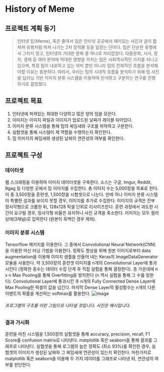 # History of Meme

## 프로젝트 계획 동기
> 인터넷 밈(Meme), 혹은 줄여서 밈은 인터넷 곳곳에서 재미있는 사진과 글이 합쳐져 유행처럼 퍼져 나가는 2차 창작물 등을 일컫는 단어다. 밈은 단순한 유행에서 그치지 않고, 인터넷의 거대한 문화 중 하나로 자리잡았다. 대중문화, 시사, 정치, 경제 등 여러 분야에 막대한 영향을 끼치는 밈은 사회역사적인 가치를 지니고 있으며, 특정 밈이 내포하고 있는 의미 뿐만 아니라 밈의 전체적인 흐름을 분석해야할 이유는 충분하다. 따라서, 우리는 밈의 시대적 흐름을 분석하기 위해 밈 사진을 딥러닝 기반 이미지 분류 시스템을 이용하여 인식하고 구분하는 연구를 진행하기로 결정했다. 

## 프로젝트 목표
1. 인터넷에 퍼져있는 최대한 다양하고 많은 양의 밈을 모은다.
  1. 이미지는 이미지 파일과 이미지가 업로드된 날짜가 레이블 되어있다.
2. 이미지 분류 시스템을 통해 밈의 짜임새와 구조를 파악하고 구분한다.
3. 실험셋을 통해 시스템이 제 역할을 수행하는지 확인한다.
4. 밈 이미지의 짜임새와 생성된 날짜의 연관성의 여부를 확인한다.

## 프로젝트 구성
### 데이터셋 
웹 스크래핑을 이용하여 이미지 데이터셋을 구축한다. 소스는 구글, Imgur, Reddit, 9gag 등 다양한 곳에서 밈 이미지를 수집한다. 총 이미지 수는 5,000장을 목표로 한다. 이 중 3,500장을 훈련셋, 1,500장을 시험셋으로 나눈다. 만에 하나 이미지 분류 시스템이 특별한 성과를 보이지 못할 경우, 이미지를 추가로 수집한다. 이미지의 규격은 전부 정사각형으로 크롭한 뒤, 128x128 픽셀 단위로 리사이즈한다. 훈련 과정에서 과도한 시간이 요구될 경우, 정사각형 비율은 유지하나 사진 규격을 축소한다. 이미지는 모두 컬러 상태(3채널)로 입력한다 (원본이 흑백인 경우 제외). 

### 이미지 분류 시스템
Tensorflow 패키지를 이용한다. 그 중에서 Convolutional Neural Network(CNN)을 이용한 머신 러닝 기법을 이용한다. 정확도 향상을 위해 원본 이미지로부터 data augmentation을 이용해 이미지 샘플을 만들어 내는 Keras의 ImageDataGenerator 모듈을 사용한다. 약 3,500장의 훈련셋 이미지를 n개의 Convolutional Layer에 통과시킨다 (정확한 층수는 데이터 수집 단계 후 직접 실험을 통해 결정한다). 층 가운데에 n x n Max Pooling을 통해 Overfitting을 방지한다 (n 역시 실험을 통해 그 수를 정한다). Convolutional Layer에 통과시킨 후 n개의 Fully Connected Dense Layer에 Max Pooling한 픽셀의 값을 넘긴다. 마지막 Dense Layer의 활성함수는 n개의 다른 이벤트의 확률을 계산하는 softmax를 활용한다. ![image](https://user-images.githubusercontent.com/46840483/134803750-d99cb185-ad94-4959-a02e-1d5dbf02b348.png)
###### 프로그램의 구조를 이런 그림으로 나타낼 것입니다. 사진은 예시입니다.

### 결과 가시화
훈련을 마친 시스템을 1,500장의 실험셋을 통해 accuracy, precision, recall, F1 Score를 confusion matrix로 나타낸다. matplotlib 혹은 seaborn을 통해 결과를 그래프로 나타낸다. 실험셋을 통해 로그램의 높은 정확도 (최소 93%)를 확인한 경우, 실험셋의 이미지가 생성된 날짜와 그 짜임새에 연관성이 있는지 확인한다. 마찬가지로 matplotlib 혹은 seaborn을 이용해 두 가지 데이터를 그래프로 나타낸 뒤, 연관성의 여부를 판단한다. 
